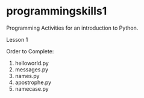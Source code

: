 # programmingskills1
Programming Activities for an introduction to Python.

Lesson 1

Order to Complete:
1. helloworld.py
2. messages.py
3. names.py
4. apostrophe.py
5. namecase.py
